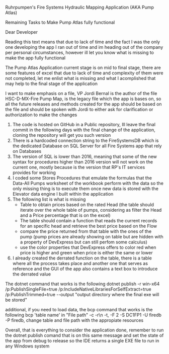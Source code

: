 Ruhrpumpen's Fire Systems Hydraulic Mapping Application (AKA Pump Atlas)

Remaining Tasks to Make Pump Atlas fully functional

Dear Developer

Reading this text means that due to lack of time and the fact I was the only one developing the app I ran out of time and im heading out of the company per personal circumstances, however ill let you know what is missing to make the app fully functional

The Pump Atlas Application current stage is on mid to final stage, there are some features of excel that due to lack of time and complexity of them were not completed, let me enlist what is missing and what I acomplished that may help to the final stage of the application

I want to make emphasis on a file, VP Jordi Bernal is the author of the file HSC-D-MX-Fire Pump Map, is the legacy file which the app is bases on, so all the future releases and methods created for the app should be based on the file and should be spoken with Jordi to either ask for clarification or authorization to make the changes

1. The code is hosted on GitHub in a Public repository, Ill leave the final commit in the following days with the final change of the application, cloning the repository will get you such version
2. There is a hardcoded connection string to the FireSystemsDB which is the dedicated Database on SQL Server for all Fire Systems app that rely on Databases
3. The version of SQL is lower than 2016, meaning that some of the new syntax for procedures higher than 2016 version will not work on the current one, mostly because is the version that RP's IT services provides for working
4. I coded some Stores Procedures that emulate the formulas that the Data-All Pumps worksheet of the workbook perform with the data so the only missing thing is to execute them once new data is stored with the Elevator data engine I built within the application
5. The following list is what is missing
	- Table to obtain prices based on the rated Head (the table should iterate over the whole table of pumps, considering as filter the Head and a Price percentage that is on the excel)
	- The table should contain a function that reads the current records for an specific head and retrieve the best price based on the Flow
	- compare the price returned from that table with the ones of the pump (pump prices are already showing on table but are hidden with a property of DevExpress but can still perfom some calculus)
	- use the color properties that DevExpress offers to color red when price is higher and green when price is either the same or lower
6. I already created the derrated function on the table, there is a table where all the process takes place and another one that serves as reference and the GUI of the app also contains a text box to introduce the derrated value

The dotnet command that works is the following dotnet publish -r win-x64 /p:PublishSingleFile=true /p:IncludeNativeLibrariesForSelfExtract=true /p:PublishTrimmed=true --output "output directory where the final exe will be stored"

additional, if you need to load data, the bcp command that works is the following bcp 'table name' in "File path" -c -r\n -t, -F 2 -S DC1FP1 -U firedb -P firedb, change table and file path with the appropiate resources

Overall, that is everything to consider the application done, remember to run the dotnet publish comand that is on this same message and set the state of the app from debug to release so the IDE returns a single EXE file to run in any Windows system 




